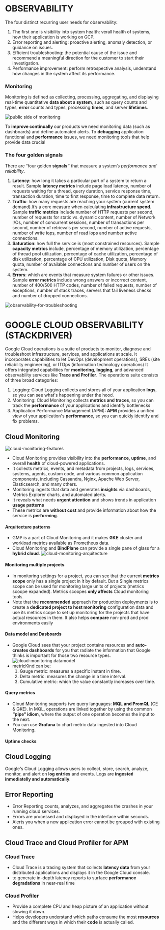 
# OBSERVABILITY

The four distinct recurring user needs for observability:
1.  The first one is visibility into system health: verall health of systems, how their application is working on GCP.
2.  Error reporting and alerting: proactive alerting, anomaly detection, or guidance on issues.
3.  Efficient troubleshooting: the potential cause of the issue and recommend a meaningful direction for the customer to start their investigation.
4.  Performance improvement: perform retrospective analysis, understand how changes in the system affect its performance.

### Monitoring
Monitoring is defined as collecting, processing, aggregating, and displaying real-time quantitative **data about a system**, such as query counts and types, **error** counts and types, processing **times**, and server **lifetimes**.

![public side of monitoring](/img/monitoring-sre-product-sides.png)

To **improve continually** our products we need monitoring data (such as dashboards) and define automated alerts.
To **debugging** application functional and **performance** issues, we need monitoring tools that help provide data crucial

### The four golden signals
There are “four golden **signals”** that measure a system’s *performance and reliability*.
1.  **Latency**: how long it takes a particular part of a system to return a result. Sample **latency metrics** include page load latency, number of requests waiting for a thread, query duration, service response time, transaction duration, time to first response, time to complete data return.
2.  **Traffic**: how many requests are reaching your system (current system demand).It’s a core measure when calculating **infrastructure spend**. Sample **traffic metrics** include number of HTTP requests per second, number of requests for static vs. dynamic content, number of Network I/Os, number of concurrent sessions, number of transactions per second, number of retrievals per second, number of active requests, number of write iops, number of read iops and number active connections.
3.  **Saturation**: how full the service is (most constrained resources). Sample **capacity metrics** include, percentage of memory utilization, percentage of thread pool utilization, percentage of cache utilization, percentage of disk utilization, percentage of CPU utilization, Disk quota, Memory quota, number of available connections and number of users on the system.
4.  **Errors**: which are events that measure system failures or other issues. Sample **error metrics** include wrong answers or incorrect content, number of 400/500 HTTP codes, number of failed requests, number of exceptions, number of stack traces, servers that fail liveness checks and number of dropped connections.

![observability-for-troubleshooting](/img/observability-for-troubleshooting.png)

# GOOGLE CLOUD OBSERVABILITY (STACKDRIVER)

Google Cloud operations is a suite of products to monitor, diagnose and troubleshoot infrastructure, services, and applications at scale.
It incorporates capabilities to let DevOps (development operations), SREs (site reliability engineering), or ITOps (information technology operations) 
It offers integrated capabilities for **monitoring**, **logging**, and advanced observability services like **Trace and Profiler**.
The operations suite consists of three broad categories:
1.  Logging: Cloud Logging collects and stores all of your application **logs**, so you can see what's happening under the hood.
2.  Monitoring: Cloud Monitoring collects **metrics and traces**, so you can track the **performance** of your applications and identify bottlenecks
3.  Application Performance Management (APM):  **APM** provides a unified view of your application's **performance**, so you can quickly identify and fix problems.

## Cloud Monitoring
![cloud-monitoring-features](/img/cloud-monitoring-features.png)
*   Cloud Monitoring provides visibility into the **performance**, **uptime**, and overall **health** of cloud-powered applications.
*   It collects metrics, events, and metadata from projects, logs, services, systems, agents, custom code, and various common application components, including Cassandra, Nginx, Apache Web Server, Elasticsearch, and many others.
*   Monitoring ingests that data and generates **insights** via dashboards, Metrics Explorer charts, and automated alerts.
*   It reveals what needs **urgent attention** and shows trends in application **usage patterns**
*   These metrics are **without cost** and provide information about how the service is **performing**.

#### Arquitecture patterns
*   GMP is a part of Cloud Monitoring and it makes **GKE** cluster and workload metrics available as Prometheus data.
*   Cloud Monitoring and **BindPlane** can provide a single pane of glass for a **hybrid cloud**.
![cloud-monitoring-arquitecture](/img/cloud-monitoring-arquitecture.png)
#### Monitoring multiple projects
*   In monitoring settings for a project, you can see that the current **metrics scope** only has a single project in it by default. But a Single metrics scope can be used for monitoring large units of projects (metrics scoope expanded). Metrics scoopes **only affects** Cloud monitoring tools.
*   Note that the **recommended** approach for production deployments is to create a **dedicated project to host monitoring** configuration data and use its metrics scope to set up monitoring for the projects that have actual resources in them. It also helps **compare** non-prod and prod environments easily
#### Data model and Dasboards
*   Google Cloud sees that your project contains resources and **auto-creates dashboards** for you that radiate the information that Google thinks is important for those two resource types.
![cloud-monitoring.datamodel](/img/cloud-monitoring.datamodel.png)
*   metricKind can be:
    1.  Gauge metric: measures a specific instant in time.
    2.  Delta metric:  measures the change in a time interval.
    3.  Cumulative metric: which the value constantly increases over time.
#### Query metrics
*   Cloud Monitoring supports two query languages: **MQL and PromQL** (CE & GKE). In MQL, operations are linked together by using the common **“pipe” idiom**, where the output of one operation becomes the input to the next.
*   You can use **Grafana** to chart metric data ingested into Cloud Monitoring.
#### Uptime checks


## Cloud Logging

Google's Cloud Logging allows users to collect, store, search, analyze, monitor, and alert on **log entries** and events. Logs are **ingested inmediatelly and automatically**.

## Error Reporting
*   Error Reporting counts, analyzes, and aggregates the crashes in your running cloud services.
*   Errors are processed and displayed in the interface within seconds.
*   Alerts you when a new application error cannot be grouped with existing ones.

## Cloud Trace and Cloud Profiler for APM
### Cloud Trace
*   Cloud Trace is a tracing system that collects **latency data** from your distributed applications and displays it in the Google Cloud console.
*   to generate in-depth latency reports to surface **performance degradations** in near-real time

### Cloud Profiler
*   Provide a complete CPU and heap picture of an application without slowing it down.
*   Helps developers understand which paths consume the most **resources** and the different ways in which their **code** is actually called.

